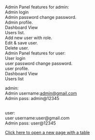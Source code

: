 
Admin Panel features for admin:
<br>
Admin login
<br>
Admin password change password.
<br>
Admin profile.
<br>
Dashboard View
<br>
Users list.
<br>
Add new user with role.
<br>
Edit & save user.
<br>
Delete user.
<br>
Admin Panel features for user:
<br>
User login
<br>
user password change password.
<br>
user profile.
<br>
Dashboard View
<br>
Users list
<br>

admin:
<br>
Admin username:admin@gmail.com 
<br>
Admin pass: admin@12345

<br>
user:
<br>
user username:user@gmail.com
<br>
Admin pass: user@12345
<br>

 <a href="https://hasanrabiul.com/" target="_blank">Click here to open a new page with a table</a>

